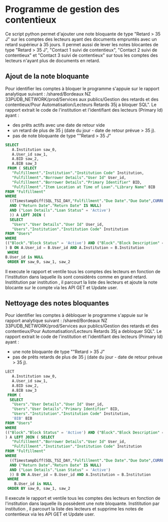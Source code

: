 # Programme de gestion des contentieux
Ce script python permet d'ajouter une note bloquante de type "Retard > 35 J" sur les comptes des lecteurs ayant des documents empruntés avec un retard supérieur à 35 jours.
Il permet aussi de lever les notes blocantes de type "Retard > 35 J", "Contact 1 suivi de contentieux", "Contact 2 suivi de contentieux" et "Contact 3 suivi de contentieux" sur tous les comptes des lecteurs n'ayant plus de documents en retard.
## Ajout de la note bloquante
Pour identifier les comptes à bloquer le programme s'appuie sur le rapport analytique suivant : /shared/Bordeaux NZ 33PUDB_NETWORK/prod/Services aux publics/Gestion des retards et des contentieux/Pour Automatisation/Lecteurs Retards 35j a bloquer SQL". 
Le rapport extrait le code de l'institution et l'identifiant des lecteurs (Primary Id) ayant :
 - des prêts actifs avec une date de retour vide
 - un retard de plus de 35 j (date du jour - date de retour prévue > 35 j). 
 - pas de note bloquante de type ""Retard > 35 J"
```SQL
SELECT 
   A.Institution saw_0,
   A.User_id saw_1,
   A.BID saw_2,
   A.BIB saw_3
 FROM ( SELECT
   "Fulfillment"."Institution"."Institution Code" Institution,
   "Fulfillment"."Borrower Details"."User Id" User_id,
   "Fulfillment"."Borrower Details"."Primary Identifier" BID,
   "Fulfillment"."Item Location at Time of Loan"."Library Name" BIB
FROM "Fulfillment"
WHERE
  ((TimestampDiff(SQL_TSI_DAY,"Fulfillment"."Due Date"."Due Date",CURRENT_DATE) >= 35) 
  AND ("Return Date"."Return Date" IS NULL) 
  AND ("Loan Details"."Loan Status" = 'Active') 
  )) A LEFT JOIN (
  SELECT
   "Users"."User Details"."User Id" User_id,
   "Users"."Institution"."Institution Code" Institution
FROM "Users"
WHERE
(("Block"."Block Status" = 'Active') AND ("Block"."Block Description" = 'Retard > 35 jours'))
) B ON A.User_id = B.User_id AND A.Institution = B.Institution
 WHERE 
B.User_id is NULL
 ORDER BY saw_0, saw_1, saw_2
```
Il execute le rapport et ventile tous les comptes des lecteurs en fonction de l'institution dans laquelle ils sont considérés comme en grand retard.
Instititution par institution , il parcourt la liste des lecteurs et ajoute la note blocante sur le compte via les API GET et Update user.
## Nettoyage des notes bloquantes
Pour identifier les comptes à débloquer le programme s'appuie sur le rapport analytique suivant : /shared/Bordeaux NZ 33PUDB_NETWORK/prod/Services aux publics/Gestion des retards et des contentieux/Pour Automatisation/Lecteurs Retards 35j a debloquer SQL". 
Le rapport extrait le code de l'institution et l'identifiant des lecteurs (Primary Id) ayant :
 - une note bloquante de type ""Retard > 35 J"
 - pas de prêts retards de plus de 35 j (date du jour - date de retour prévue > 35 j). 
```SQL
LECT 
   A.Institution saw_0,
   A.User_id saw_1,
   A.BID saw_2,
   A.BIB saw_3
 FROM (
  SELECT
   "Users"."User Details"."User Id" User_id,
   "Users"."User Details"."Primary Identifier" BID,
   "Users"."Institution"."Institution Code" Institution,
   'BIB' BIB
FROM "Users"
WHERE
(("Block"."Block Status" = 'Active') AND ("Block"."Block Description" = 'Retard > 35 jours'))
) A LEFT JOIN ( SELECT
   "Fulfillment"."Borrower Details"."User Id" User_id,
   "Fulfillment"."Institution"."Institution Code" Institution
FROM "Fulfillment"
WHERE
  ((TimestampDiff(SQL_TSI_DAY,"Fulfillment"."Due Date"."Due Date",CURRENT_DATE) >= 35) 
  AND ("Return Date"."Return Date" IS NULL) 
  AND ("Loan Details"."Loan Status" = 'Active') 
  )) B ON A.User_id = B.User_id AND A.Institution = B.Institution
 WHERE 
    B.User_id is NULL
 ORDER BY saw_0, saw_1, saw_2
```
Il execute le rapport et ventile tous les comptes des lecteurs en fonction de l'institution dans laquelle ils possèdent une note bloquante.
Instititution par institution , il parcourt la liste des lecteurs et supprime les notes de contentieux via les API GET et Update user.


